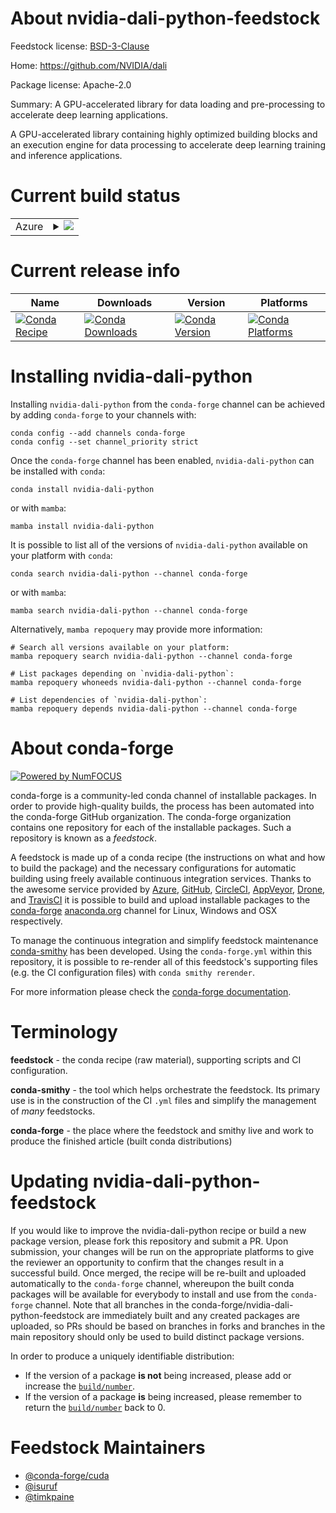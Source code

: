 About nvidia-dali-python-feedstock
==================================

Feedstock license: [BSD-3-Clause](https://github.com/conda-forge/nvidia-dali-python-feedstock/blob/main/LICENSE.txt)

Home: https://github.com/NVIDIA/dali

Package license: Apache-2.0

Summary: A GPU-accelerated library for data loading and pre-processing to accelerate deep learning applications.

A GPU-accelerated library containing highly optimized building blocks and
an execution engine for data processing to accelerate deep learning training
and inference applications.


Current build status
====================


<table>
    
  <tr>
    <td>Azure</td>
    <td>
      <details>
        <summary>
          <a href="https://dev.azure.com/conda-forge/feedstock-builds/_build/latest?definitionId=23518&branchName=main">
            <img src="https://dev.azure.com/conda-forge/feedstock-builds/_apis/build/status/nvidia-dali-python-feedstock?branchName=main">
          </a>
        </summary>
        <table>
          <thead><tr><th>Variant</th><th>Status</th></tr></thead>
          <tbody><tr>
              <td>linux_64_cuda_compilercuda-nvcccuda_compiler_version12.6cxx_compiler_version13python3.12.____cpython</td>
              <td>
                <a href="https://dev.azure.com/conda-forge/feedstock-builds/_build/latest?definitionId=23518&branchName=main">
                  <img src="https://dev.azure.com/conda-forge/feedstock-builds/_apis/build/status/nvidia-dali-python-feedstock?branchName=main&jobName=linux&configuration=linux%20linux_64_cuda_compilercuda-nvcccuda_compiler_version12.6cxx_compiler_version13python3.12.____cpython" alt="variant">
                </a>
              </td>
            </tr><tr>
              <td>linux_64_cuda_compilernvcccuda_compiler_version11.8cxx_compiler_version11python3.12.____cpython</td>
              <td>
                <a href="https://dev.azure.com/conda-forge/feedstock-builds/_build/latest?definitionId=23518&branchName=main">
                  <img src="https://dev.azure.com/conda-forge/feedstock-builds/_apis/build/status/nvidia-dali-python-feedstock?branchName=main&jobName=linux&configuration=linux%20linux_64_cuda_compilernvcccuda_compiler_version11.8cxx_compiler_version11python3.12.____cpython" alt="variant">
                </a>
              </td>
            </tr>
          </tbody>
        </table>
      </details>
    </td>
  </tr>
</table>

Current release info
====================

| Name | Downloads | Version | Platforms |
| --- | --- | --- | --- |
| [![Conda Recipe](https://img.shields.io/badge/recipe-nvidia--dali--python-green.svg)](https://anaconda.org/conda-forge/nvidia-dali-python) | [![Conda Downloads](https://img.shields.io/conda/dn/conda-forge/nvidia-dali-python.svg)](https://anaconda.org/conda-forge/nvidia-dali-python) | [![Conda Version](https://img.shields.io/conda/vn/conda-forge/nvidia-dali-python.svg)](https://anaconda.org/conda-forge/nvidia-dali-python) | [![Conda Platforms](https://img.shields.io/conda/pn/conda-forge/nvidia-dali-python.svg)](https://anaconda.org/conda-forge/nvidia-dali-python) |

Installing nvidia-dali-python
=============================

Installing `nvidia-dali-python` from the `conda-forge` channel can be achieved by adding `conda-forge` to your channels with:

```
conda config --add channels conda-forge
conda config --set channel_priority strict
```

Once the `conda-forge` channel has been enabled, `nvidia-dali-python` can be installed with `conda`:

```
conda install nvidia-dali-python
```

or with `mamba`:

```
mamba install nvidia-dali-python
```

It is possible to list all of the versions of `nvidia-dali-python` available on your platform with `conda`:

```
conda search nvidia-dali-python --channel conda-forge
```

or with `mamba`:

```
mamba search nvidia-dali-python --channel conda-forge
```

Alternatively, `mamba repoquery` may provide more information:

```
# Search all versions available on your platform:
mamba repoquery search nvidia-dali-python --channel conda-forge

# List packages depending on `nvidia-dali-python`:
mamba repoquery whoneeds nvidia-dali-python --channel conda-forge

# List dependencies of `nvidia-dali-python`:
mamba repoquery depends nvidia-dali-python --channel conda-forge
```


About conda-forge
=================

[![Powered by
NumFOCUS](https://img.shields.io/badge/powered%20by-NumFOCUS-orange.svg?style=flat&colorA=E1523D&colorB=007D8A)](https://numfocus.org)

conda-forge is a community-led conda channel of installable packages.
In order to provide high-quality builds, the process has been automated into the
conda-forge GitHub organization. The conda-forge organization contains one repository
for each of the installable packages. Such a repository is known as a *feedstock*.

A feedstock is made up of a conda recipe (the instructions on what and how to build
the package) and the necessary configurations for automatic building using freely
available continuous integration services. Thanks to the awesome service provided by
[Azure](https://azure.microsoft.com/en-us/services/devops/), [GitHub](https://github.com/),
[CircleCI](https://circleci.com/), [AppVeyor](https://www.appveyor.com/),
[Drone](https://cloud.drone.io/welcome), and [TravisCI](https://travis-ci.com/)
it is possible to build and upload installable packages to the
[conda-forge](https://anaconda.org/conda-forge) [anaconda.org](https://anaconda.org/)
channel for Linux, Windows and OSX respectively.

To manage the continuous integration and simplify feedstock maintenance
[conda-smithy](https://github.com/conda-forge/conda-smithy) has been developed.
Using the ``conda-forge.yml`` within this repository, it is possible to re-render all of
this feedstock's supporting files (e.g. the CI configuration files) with ``conda smithy rerender``.

For more information please check the [conda-forge documentation](https://conda-forge.org/docs/).

Terminology
===========

**feedstock** - the conda recipe (raw material), supporting scripts and CI configuration.

**conda-smithy** - the tool which helps orchestrate the feedstock.
                   Its primary use is in the construction of the CI ``.yml`` files
                   and simplify the management of *many* feedstocks.

**conda-forge** - the place where the feedstock and smithy live and work to
                  produce the finished article (built conda distributions)


Updating nvidia-dali-python-feedstock
=====================================

If you would like to improve the nvidia-dali-python recipe or build a new
package version, please fork this repository and submit a PR. Upon submission,
your changes will be run on the appropriate platforms to give the reviewer an
opportunity to confirm that the changes result in a successful build. Once
merged, the recipe will be re-built and uploaded automatically to the
`conda-forge` channel, whereupon the built conda packages will be available for
everybody to install and use from the `conda-forge` channel.
Note that all branches in the conda-forge/nvidia-dali-python-feedstock are
immediately built and any created packages are uploaded, so PRs should be based
on branches in forks and branches in the main repository should only be used to
build distinct package versions.

In order to produce a uniquely identifiable distribution:
 * If the version of a package **is not** being increased, please add or increase
   the [``build/number``](https://docs.conda.io/projects/conda-build/en/latest/resources/define-metadata.html#build-number-and-string).
 * If the version of a package **is** being increased, please remember to return
   the [``build/number``](https://docs.conda.io/projects/conda-build/en/latest/resources/define-metadata.html#build-number-and-string)
   back to 0.

Feedstock Maintainers
=====================

* [@conda-forge/cuda](https://github.com/orgs/conda-forge/teams/cuda/)
* [@isuruf](https://github.com/isuruf/)
* [@timkpaine](https://github.com/timkpaine/)

